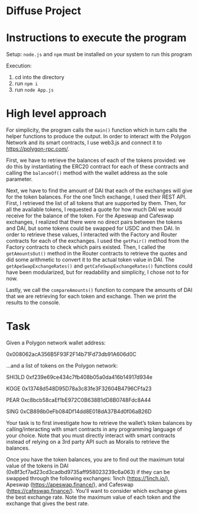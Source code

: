 # Diffuse Project

# Instructions to execute the program

Setup:
`node.js` and `npm` must be installed on your system to run this program

Execution:
1. cd into the directory
2. run `npm i`
3. run `node App.js`

# High level approach

For simplicity, the program calls the `main()` function which in turn calls the helper functions to produce the output. In order to interact with the Polygon Network and its smart contracts, I use web3.js and connect it to https://polygon-rpc.com/. 

First, we have to retrieve the balances of each of the tokens provided: we do this by instantiating the ERC20 contract for each of these contracts and calling the `balanceOf()` method with the wallet address as the sole parameter. 

Next, we have to find the amount of DAI that each of the exchanges will give for the token balances. For the one 1inch exchange, I used their REST API. First, I retrieved the list of all tokens that are supported by them. Then, for all the available tokens, I requested a quote for how much DAI we would receive for the balance of the token. For the Apeswap and Cafeswap exchanges, I realized that there were no direct pairs between the tokens and DAI, but some tokens could be swapped for USDC and then DAI. In order to retrieve these values, I interacted with the Factory and Router contracts for each of the exchanges. I used the `getPair()` method from the Factory contracts to check which pairs existed. Then, I called the `getAmountsOut()` method in the Router contracts to retrieve the quotes and did some arithmetic to convert it to the actual token value in DAI. The `getApeSwapExchangeRates()` and `getCafeSwapExchangeRates()` functions could have been modularized, but for readability and simplicity, I chose not to for now.

Lastly, we call the `compareAmounts()` function to compare the amounts of DAI that we are retrieving for each token and exchange. Then we print the results to the console.

# Task

Given a Polygon network wallet address:

0x008062acA356B5F93F2F14b71Fd73db91A606d0C


…and a list of tokens on the Polygon network:

SHI3LD 0xf239e69ce434c7fb408b05a0da416b14917d934e

KOGE 0x13748d548D95D78a3c83fe3F32604B4796CFfa23

PEAR 0xc8bcb58caEf1bE972C0B638B1dD8B0748Fdc8A44

SING 0xCB898b0eFb084Df14dd8E018dA37B4d0f06aB26D 


Your task is to first investigate how to retrieve the wallet’s token balances by calling/interacting with smart contracts in any programming language of your choice. Note that you must directly interact with smart contracts instead of relying on a 3rd party API such as Moralis to retrieve the balances.


Once you have the token balances, you are to find out the maximum total value of the tokens in DAI (0x8f3cf7ad23cd3cadbd9735aff958023239c6a063) if they can be swapped through the following exchanges: 1inch (https://1inch.io/), Apeswap (https://apeswap.finance/), and Cafeswap (https://cafeswap.finance/). You'll want to consider which exchange gives the best exchange rate. Note the maximum value of each token and the exchange that gives the best rate.